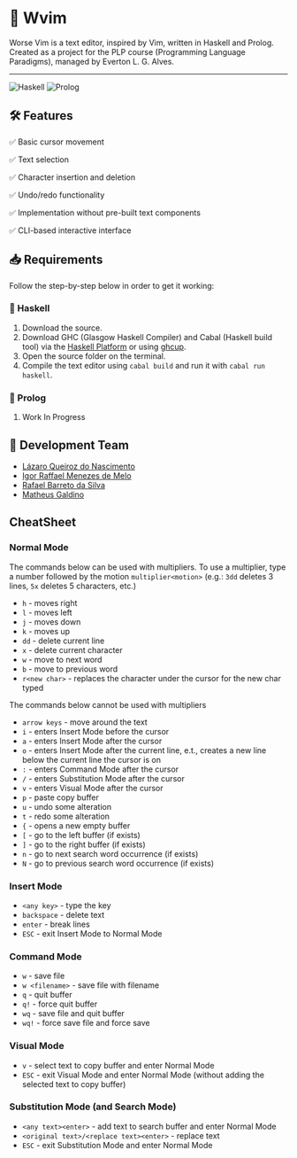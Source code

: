 # 📝 Wvim
Worse Vim is a text editor, inspired by Vim, written in Haskell and Prolog. Created as a project for the PLP course (Programming Language Paradigms), managed by Everton L. G. Alves. 

---

![Haskell](https://img.shields.io/badge/Haskell-Done-green?style=flat-square&logo=haskell&labelColor=%235D4F85) 
![Prolog](https://img.shields.io/badge/Prolog-In_processing-red?style=flat-square&labelColor=%23184e60)

## 🛠️ Features
✅ Basic cursor movement

✅ Text selection

✅ Character insertion and deletion

✅ Undo/redo functionality

✅ Implementation without pre-built text components

✅ CLI-based interactive interface

## 📥 Requirements
Follow the step-by-step below in order to get it working:

### 🔹 Haskell
1. Download the source.
2. Download GHC (Glasgow Haskell Compiler) and Cabal (Haskell build tool) via the [Haskell Platform](https://www.haskell.org/platform/) or using [ghcup](https://www.haskell.org/ghcup/).
3. Open the source folder on the terminal.
4. Compile the text editor using `cabal build` and run it with `cabal run haskell`.

### 🔹 Prolog
1. Work In Progress

## 📌 Development Team
* [Lázaro Queiroz do Nascimento](https://github.com/LazaroQueiroz)
* [Igor Raffael Menezes de Melo](https://github.com/igor-raffael)
* [Rafael Barreto da Silva](https://github.com/rafaell-silva)
* [Matheus Galdino](https://github.com/MatheusGaldinoo)

## CheatSheet

### Normal Mode

The commands below can be used with multipliers.
To use a multiplier, type a number followed by the motion
`multiplier<motion>` (e.g.: `3dd` deletes 3 lines, `5x` deletes 5 characters, etc.)

- `h` - moves right
- `l` - moves left
- `j` - moves down
- `k` - moves up
- `dd` - delete current line
- `x` - delete current character
- `w` - move to next word
- `b` - move to previous word
- `r<new char>` - replaces the character under the cursor for the new char typed

The commands below cannot be used with multipliers

- `arrow keys` - move around the text
- `i` - enters Insert Mode before the cursor
- `a` - enters Insert Mode after the cursor
- `o` - enters Insert Mode after the current line, e.t., creates a new line below the current line the cursor is on
- `:` - enters Command Mode after the cursor
- `/` - enters Substitution Mode after the cursor
- `v` - enters Visual Mode after the cursor
- `p` - paste copy buffer
- `u` - undo some alteration
- `t` - redo some alteration
- `{` - opens a new empty buffer
- `[` - go to the left buffer (if exists)
- `]` - go to the right buffer (if exists)
- `n` - go to next search word occurrence (if exists)
- `N` - go to previous search word occurrence (if exists)

### Insert Mode

- `<any key>` - type the key
- `backspace` - delete text
- `enter` - break lines
- `ESC` - exit Insert Mode to Normal Mode

### Command Mode

- `w` - save file
- `w <filename>` - save file with filename
- `q` - quit buffer
- `q!` - force quit buffer
- `wq` - save file and quit buffer
- `wq!` - force save file and force save

### Visual Mode

- `v` - select text to copy buffer and enter Normal Mode
- `ESC` - exit Visual Mode and enter Normal Mode (without adding the selected text to copy buffer)

### Substitution Mode (and Search Mode)

- `<any text><enter>` - add text to search buffer and enter Normal Mode
- `<original text>/<replace text><enter>` - replace text
- `ESC` - exit Substitution Mode and enter Normal Mode
